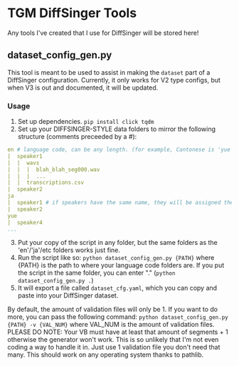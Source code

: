 # TGM DiffSinger Tools
Any tools I've created that I use for DiffSinger will be stored here!

## dataset_config_gen.py
This tool is meant to be used to assist in making the `dataset` part of a DiffSinger configuration. Currently, it only works for V2 type configs, but when V3 is out and documented, it will be updated.

### Usage
1. Set up dependencies. `pip install click tqdm`
2. Set up your DIFFSINGER-STYLE data folders to mirror the following structure (comments preceeded by a #):
```yaml
en # language code, can be any length. (for example, Cantonese is 'yue')
|  speaker1
|  |  wavs
|  |  |  blah_blah_seg000.wav
|  |  |  ...
|  |  transcriptions.csv
|  speaker2
ja
|  speaker1 # if speakers have the same name, they will be assigned the same spk_id
|  speaker2
yue
|  speaker4
...
```
3. Put your copy of the script in any folder, but the same folders as the 'en'/'ja'/etc folders works just fine.
4. Run the script like so: `python dataset_config_gen.py {PATH}` where {PATH} is the path to where your language code folders are. If you put the script in the same folder, you can enter "." (`python dataset_config_gen.py .`)
5. It will export a file called `dataset_cfg.yaml`, which you can copy and paste into your DiffSinger dataset.

By default, the amount of validation files will only be 1. If you want to do more, you can pass the following command:
`python dataset_config_gen.py {PATH} -v {VAL_NUM}` where VAL_NUM is the amount of validation files. PLEASE DO NOTE: Your VB must have at least that amount of segments + 1 otherwise the generator won't work. This is so unlikely that I'm not even coding a way to handle it in. Just use 1 validation file you don't need that many. This should work on any operating system thanks to pathlib.
